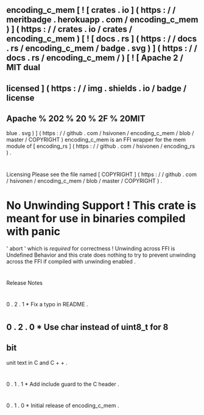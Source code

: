 #
encoding_c_mem
[
!
[
crates
.
io
]
(
https
:
/
/
meritbadge
.
herokuapp
.
com
/
encoding_c_mem
)
]
(
https
:
/
/
crates
.
io
/
crates
/
encoding_c_mem
)
[
!
[
docs
.
rs
]
(
https
:
/
/
docs
.
rs
/
encoding_c_mem
/
badge
.
svg
)
]
(
https
:
/
/
docs
.
rs
/
encoding_c_mem
/
)
[
!
[
Apache
2
/
MIT
dual
-
licensed
]
(
https
:
/
/
img
.
shields
.
io
/
badge
/
license
-
Apache
%
202
%
20
%
2F
%
20MIT
-
blue
.
svg
)
]
(
https
:
/
/
github
.
com
/
hsivonen
/
encoding_c_mem
/
blob
/
master
/
COPYRIGHT
)
encoding_c_mem
is
an
FFI
wrapper
for
the
mem
module
of
[
encoding_rs
]
(
https
:
/
/
github
.
com
/
hsivonen
/
encoding_rs
)
.
#
#
Licensing
Please
see
the
file
named
[
COPYRIGHT
]
(
https
:
/
/
github
.
com
/
hsivonen
/
encoding_c_mem
/
blob
/
master
/
COPYRIGHT
)
.
#
#
No
Unwinding
Support
!
This
crate
is
meant
for
use
in
binaries
compiled
with
panic
=
'
abort
'
which
is
_required_
for
correctness
!
Unwinding
across
FFI
is
Undefined
Behavior
and
this
crate
does
nothing
to
try
to
prevent
unwinding
across
the
FFI
if
compiled
with
unwinding
enabled
.
#
#
Release
Notes
#
#
#
0
.
2
.
1
*
Fix
a
typo
in
README
.
#
#
#
0
.
2
.
0
*
Use
char
instead
of
uint8_t
for
8
-
bit
-
unit
text
in
C
and
C
+
+
.
#
#
#
0
.
1
.
1
*
Add
include
guard
to
the
C
header
.
#
#
#
0
.
1
.
0
*
Initial
release
of
encoding_c_mem
.
